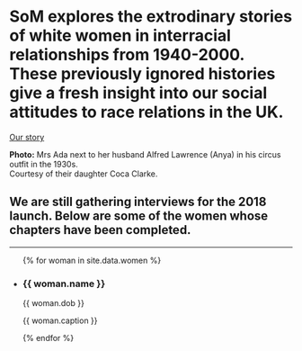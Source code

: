 ---
---

<div class="hero">
  <h1 class="hero__title">SoM explores the extrodinary stories of white women in interracial relationships from 1940-2000. These previously ignored histories give a fresh insight into our social attitudes to race relations in the UK.</h1>

  <a href="/our-story" class="hero__btn btn">Our story</a>

  <div class="hero__caption">
    <strong>Photo:</strong> Mrs Ada next to her husband Alfred Lawrence (Anya) in his circus outfit in the 1930s.<br>
    Courtesy of their daughter Coca Clarke.
  </div>
</div>

<h2>We are still gathering interviews for the 2018 launch. Below are some of the women whose chapters have been completed.</h2>

<hr>

<ul class="women">
  {% for woman in site.data.women %}
    <li class="woman">
      <h3 class="woman__name">{{ woman.name }}</h3>
      <p class="woman__dob">{{ woman.dob }}</p>
      <p class="woman__caption">{{ woman.caption }}</p>
    </li>
  {% endfor %}
</ul>
